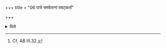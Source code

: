 +++
title = "06 पात्रे समवेतानां वषट्कर्ता"

+++

<details><summary>थिते</summary>

6. Out of those gathered (to drink the Soma-juice) from a particular vessel (goblet), one who utters the Vaṣaṭ-call consumes (it) first.[^1]  

[^1]: Cf. AB III.32.  
</details>
